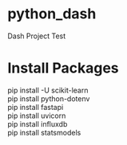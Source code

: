 # python_dash
Dash Project Test

# Install Packages
pip install -U scikit-learn <br>
pip install python-dotenv <br>
pip install fastapi <br>
pip install uvicorn <br>
pip install influxdb <br>
pip install statsmodels
